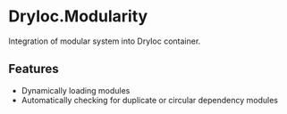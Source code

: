 # DryIoc.Modularity
Integration of modular system into DryIoc container.

## Features 
* Dynamically loading modules
* Automatically checking for duplicate or circular dependency modules

